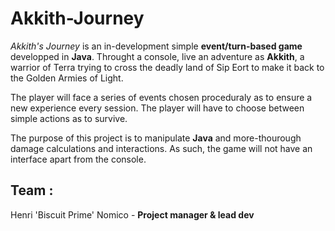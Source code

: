 # Akkith-Journey

*Akkith's Journey* is an in-development simple **event/turn-based game** developped in **Java**. Throught a console, live an adventure as **Akkith**, a warrior of Terra trying to cross the deadly land of Sip Eort to make it back to the Golden Armies of Light.

The player will face a series of events chosen proceduraly as to ensure a new experience every session. The player will have to choose between simple actions as to survive.


The purpose of this project is to manipulate **Java** and more-thourough damage calculations and interactions. As such, the game will not have an interface apart from the console.

## Team :

Henri 'Biscuit Prime' Nomico - **Project manager & lead dev**
